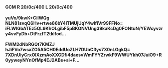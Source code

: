 #### GCM R 20/0c/400 L 20/0c/400
**yuVo/9kwK+CiIWQg**<br/>**NLN81svqQ6Hv+rtwe86bY4lTMUjUqY4wlfiVr99FFNo=**<br/>**iFLWlGbATEz5QL9KhOLgibF5pBKONVUng39kaKcDg0FONtuN/YEWcyvzry4vvFyDb+DtFrzfT2tklfod...**<br/><br/>
**FWM2dNbRGQt7KMZJ**<br/>**hJiFVo7wsaZO5A5CH0EddUoZLH7DUbC3ys7X0nLOgkQ=**<br/>**7XDnUiyCrxOlXzmAoXXGDfi4daesvWmFYYZrwkF9WWUYkh07JuiO9+R0yyweyNYnOfMp4EJ2ABs+si+F...**